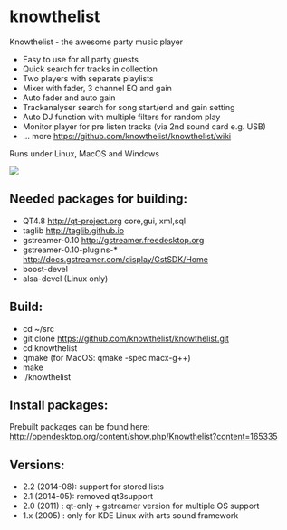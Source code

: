 knowthelist
===========

Knowthelist - the awesome party music player

- Easy to use for all party guests
- Quick search for tracks in collection
- Two players with separate playlists
- Mixer with fader, 3 channel EQ and gain
- Auto fader and auto gain
- Trackanalyser search for song start/end and gain setting
- Auto DJ function with multiple filters  for random play 
- Monitor player for pre listen tracks (via 2nd sound card e.g. USB)
- ... more https://github.com/knowthelist/knowthelist/wiki

Runs under Linux, MacOS and Windows

![](http://kde-apps.org/CONTENT/content-pre1/165440-1.png)

Needed packages for building:
------------------
- QT4.8			http://qt-project.org
			core,gui,
			xml,sql 
- taglib		http://taglib.github.io 
- gstreamer-0.10	http://gstreamer.freedesktop.org 
- gstreamer-0.10-plugins-* http://docs.gstreamer.com/display/GstSDK/Home 
- boost-devel
- alsa-devel		(Linux only)

Build:
----------
- cd ~/src
- git clone https://github.com/knowthelist/knowthelist.git
- cd knowthelist
- qmake (for MacOS: qmake -spec macx-g++)
- make
- ./knowthelist

Install packages:
-----------------
Prebuilt packages can be found here: http://opendesktop.org/content/show.php/Knowthelist?content=165335

Versions:
----------
- 2.2 (2014-08):	support for stored lists
- 2.1 (2014-05):	removed qt3support
- 2.0 (2011)   :	qt-only + gstreamer version for multiple OS support
- 1.x (2005)   :    	only for KDE Linux with arts sound framework
